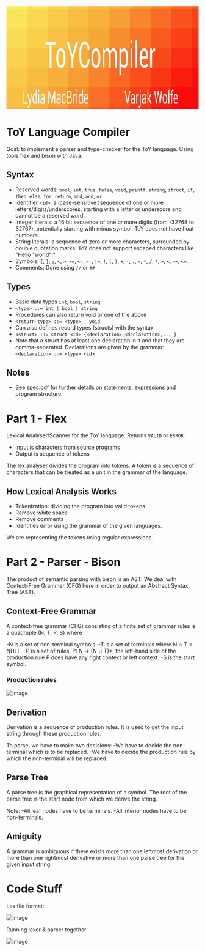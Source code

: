 <img src="https://github.com/varjakw/ToYCompiler/blob/main/ToYCompiler.jpg" width="960" height="270" />

# ToY Language Compiler
Goal: to implement a parser and type-checker for the ToY language. Using tools flex and bison with Java.

## Syntax
- Reserved words: ```bool```, ```int```, ```true```, ```false```, ```void```, ```printf```, ```string```, ```struct```, ```if```, ```then```, ```else```, ```for```, ```return```, ```mod```, ```and```, ```or```.
- Identifier ```<id>```: a (case-sensitive )sequence of one or more letters/digits/underscores, starting with a letter or underscore and cannot be a reserved word.
- Integer literals: a 16 bit sequence of one or more digits (from -32768 to 32767), potentially starting with minus symbol. ToY does not have float numbers.
- String literals: a sequence of zero or more characters, surrounded by double quotation marks. ToY does not support escaped characters like "Hello \"world\"!".
- Symbols: ```{```, ```}```, ```;```, ```<```, ```>```, ```==```, ```<-```, ```>-```, ```!=```, ```!```, ```(```, ```)```, ```+```, ```-```, ```.```, ```=```,  ```*```,  ```/```, ```*```, ```>```,  ```<```,  ```>=```,  ```<=```. 
- Comments: Done using ```//``` or ```##```

## Types

- Basic data types ```int```, ```bool```, ```string```.
- ```<type> ::= int | bool | string```
- Procedures can also return void or one of the above
- ```<return-type> ::= <type> | void```
- Can also defines record types (structs) with the syntax
- ```<struct> ::= struct <id> {<declaration>,<declaration>,... }```
- Note that a struct has at least one declaration in it and that they are comma-seperated. Declarations are given by the grammar: ```<declaration> ::= <type> <id>```

## Notes
- See spec.pdf for further details on statements, expressions and program structure.

# Part 1 - Flex
Lexical Analyser/Scanner for the ToY language. Returns ```VALID``` or ```ERROR```.

- Input is characters from source programs
- Output is sequence of tokens

The lex analyser divides the program into tokens. A token is a sequence of characters that can be treated as a unit in the grammar of the language.

## How Lexical Analysis Works
- Tokenization: dividing the program into valid tokens
- Remove white space
- Remove comments
- Identifies error using the grammar of the given languages.

We are representing the tokens using regular expressions.

# Part 2 - Parser - Bison
 The product of semantic parsing with bison is an AST.
We deal with Context-Free Grammer (CFG) here in order to output an Abstract Syntax Tree (AST).

## Context-Free Grammar
A context-free grammar (CFG) consisting of a finite set of grammar rules is a quadruple (N, T, P, S) where

-N is a set of non-terminal symbols.
-T is a set of terminals where N ∩ T = NULL.
-P is a set of rules, P: N → (N ∪ T)\*, the left-hand side of the production rule P does have any right context or left context.
-S is the start symbol.

### Production rules
![image](https://user-images.githubusercontent.com/78870995/159086370-37d3fa33-13d1-47c1-9273-4c46fdf2e248.png)


## Derivation 
Derivation is a sequence of production rules. It is used to get the input string through these production rules. 

To parse, we have to make two decisions:
-We have to decide the non-terminal which is to be replaced.
-We have to decide the production rule by which the non-terminal will be replaced.

## Parse Tree
A parse tree is the graphical representation of a symbol. The root of the parse tree is the start node from which we derive the string.

Note:
-All leaf nodes have to be terminals.
-All interior nodes have to be non-terminals.

## Amiguity
A grammar is ambiguous if there exists more than one leftmost derivation or more than one rightmost derivative or more than one parse tree for the given input string.

# Code Stuff
Lex file format:  

![image](https://user-images.githubusercontent.com/78870995/154810655-ac4e6935-7b3c-46f5-b828-95ba73439016.png)


Running lexer & parser together

![image](https://user-images.githubusercontent.com/78870995/154808126-9fa816d0-f9e3-4d93-ab31-5fba07edf864.png)




